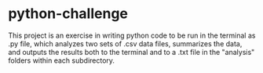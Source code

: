 # python-challenge

This project is an exercise in writing python code to be run in the terminal as .py file, which analyzes two sets of .csv data files, summarizes the data, and outputs the results both to the terminal and to a .txt file in the "analysis" folders within each subdirectory.

